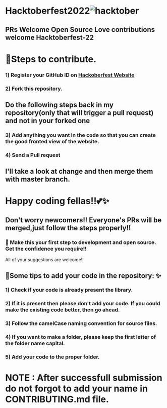 # Hacktoberfest2022![hacktober](https://user-images.githubusercontent.com/85963909/193440138-76458f6d-1769-4dff-97f4-2246ec161cf3.jpg)
## PRs Welcome Open Source Love contributions welcome Hacktoberfest-22

# 📌Steps to contribute.
### 1) Register your GitHub ID on [Hackoberfest Website](https://hacktoberfest.com/) 

### 2) Fork this repository.

## Do the following steps back in my repository(only that will trigger a pull request) and not in your forked one

### 3) Add anything you want in the code so that you can create the good fronted view of the website.

### 4) Send a Pull request

## I'll take a look at change and then merge them with master branch.

# Happy coding fellas!!💕✨
## Don't worry newcomers!! Everyone's PRs will be merged,just follow the steps properly!!

### 🙌 Make this your first step to development and open source. Get the confidence you require!!
All of your suggestions are welcome!!

## 📌Some tips to add your code in the repository: ✨
### 1) Check if your code is already present the library.
### 2) If it is present then please don't add your code. If you could make the existing code better, then go ahead.
### 3) Follow the camelCase naming convention for source files.
### 4) If you want to make a folder, please keep the first letter of the folder name capital.
### 5) Add your code to the proper folder.

# NOTE : After successfull submission do not forgot to add your name in CONTRIBUTING.md file.
